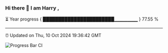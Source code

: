 ### Hi there 👋 I am Harry , 

⏳ Year progress { ███████████████████████▁▁▁▁▁▁▁ } 77.55 %

---

⏰ Updated on Thu, 10 Oct 2024 19:36:42 GMT

![Progress Bar CI](https://github.com/duykhang68/duykhang68/workflows/Progress%20Bar%20CI/badge.svg)
